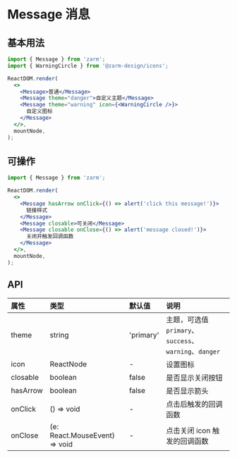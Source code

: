 # Message 消息

## 基本用法

```jsx
import { Message } from 'zarm';
import { WarningCircle } from '@zarm-design/icons';

ReactDOM.render(
  <>
    <Message>普通</Message>
    <Message theme="danger">自定义主题</Message>
    <Message theme="warning" icon={<WarningCircle />}>
      自定义图标
    </Message>
  </>,
  mountNode,
);
```

## 可操作

```jsx
import { Message } from 'zarm';

ReactDOM.render(
  <>
    <Message hasArrow onClick={() => alert('click this message!')}>
      链接样式
    </Message>
    <Message closable>可关闭</Message>
    <Message closable onClose={() => alert('message closed!')}>
      关闭并触发回调函数
    </Message>
  </>,
  mountNode,
);
```

## API

| 属性     | 类型                                       | 默认值    | 说明                                                   |
| :------- | :----------------------------------------- | :-------- | :----------------------------------------------------- |
| theme    | string                                     | 'primary' | 主题，可选值 `primary`、`success`、`warning`、`danger` |
| icon     | ReactNode                                  | -         | 设置图标                                               |
| closable | boolean                                    | false     | 是否显示关闭按钮                                       |
| hasArrow | boolean                                    | false     | 是否显示箭头                                           |
| onClick  | () => void                                 | -         | 点击后触发的回调函数                                   |
| onClose  | (e: React.MouseEvent<HTMLElement>) => void | -         | 点击关闭 icon 触发的回调函数                           |
